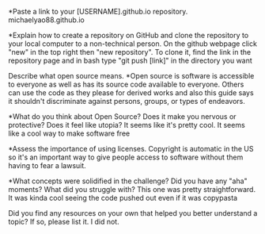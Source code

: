 *Paste a link to your [USERNAME].github.io repository.
michaelyao88.github.io

*Explain how to create a repository on GitHub and clone the repository to your local computer to a non-technical person.
On the github webpage click "new" in the top right then "new repository". To clone it, find the link in the repository page and in bash type "git push [link]" in the directory you want

Describe what open source means.
*Open source is software is accessible to everyone as well as has its source code available to everyone. Others can use the code as they please for derived works and also this guide says it shouldn't discriminate against persons, groups, or types of endeavors.

*What do you think about Open Source? Does it make you nervous or protective? Does it feel like utopia?
It seems like it's pretty cool. It seems like a cool way to make software free

*Assess the importance of using licenses.
Copyright is automatic in the US so it's an important way to give people access to software without them having to fear a lawsuit.

*What concepts were solidified in the challenge? Did you have any "aha" moments? What did you struggle with?
This one was pretty straightforward. It was kinda cool seeing the code pushed out even if it was copypasta

Did you find any resources on your own that helped you better understand a topic? If so, please list it.
I did not.